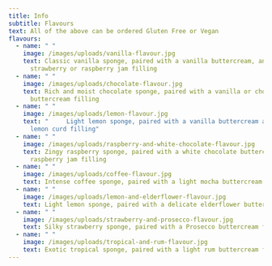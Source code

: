 ```yaml
---
title: Info
subtitle: Flavours
text: All of the above can be ordered Gluten Free or Vegan
flavours:
  - name: " "
    image: /images/uploads/vanilla-flavour.jpg
    text: Classic vanilla sponge, paired with a vanilla buttercream, and either
      strawberry or raspberry jam filling
  - name: " "
    image: /images/uploads/chocolate-flavour.jpg
    text: Rich and moist chocolate sponge, paired with a vanilla or chocolate
      buttercream filling
  - name: " "
    image: /images/uploads/lemon-flavour.jpg
    text: "     Light lemon sponge, paired with a vanilla buttercream and tangy
      lemon curd filling"
  - name: " "
    image: /images/uploads/raspberry-and-white-chocolate-flavour.jpg
    text: Zingy raspberry sponge, paired with a white chocolate buttercream and
      raspberry jam filling
  - name: " "
    image: /images/uploads/coffee-flavour.jpg
    text: Intense coffee sponge, paired with a light mocha buttercream filling
  - name: " "
    image: /images/uploads/lemon-and-elderflower-flavour.jpg
    text: Light lemon sponge, paired with a delicate elderflower buttercream filling
  - name: " "
    image: /images/uploads/strawberry-and-prosecco-flavour.jpg
    text: Silky strawberry sponge, paired with a Prosecco buttercream filling
  - name: " "
    image: /images/uploads/tropical-and-rum-flavour.jpg
    text: Exotic tropical sponge, paired with a light rum buttercream filling
---
```

